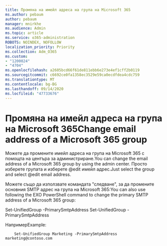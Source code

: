 ```yaml
---
title: Промяна на имейл адреса на група на Microsoft 365
ms.author: pebaum
author: pebaum
manager: mnirkhe
ms.audience: Admin
ms.topic: article
ms.service: o365-administration
ROBOTS: NOINDEX, NOFOLLOW
localization_priority: Priority
ms.collection: Adm_O365
ms.custom:
- "1200024"
- "4704"
ms.openlocfilehash: a2605bcd66f61de811ebb6e273e4ef1cff2b0119
ms.sourcegitcommit: c6692ce0fa1358ec3529e59ca0ecdfdea4cdc759
ms.translationtype: MT
ms.contentlocale: bg-BG
ms.lasthandoff: 09/14/2020
ms.locfileid: "47733676"
---
```

# <a name="change-email-address-of-a-microsoft-365-group"></a><span data-ttu-id="13855-102">Промяна на имейл адреса на група на Microsoft 365</span><span class="sxs-lookup"><span data-stu-id="13855-102">Change email address of a Microsoft 365 group</span></span>

<span data-ttu-id="13855-103">Можете да промените имейл адреса на група на Microsoft 365 с помощта на центъра за администриране.</span><span class="sxs-lookup"><span data-stu-id="13855-103">You can change the email address of a Microsoft 365 group by using the admin center.</span></span> <span data-ttu-id="13855-104">Просто изберете групата и изберете @edit имейл адрес.</span><span class="sxs-lookup"><span data-stu-id="13855-104">Just select the group and select @edit email address.</span></span>

<span data-ttu-id="13855-105">Можете също да използвате командата "следване", за да промените основния SMTP адрес на група на Microsoft 365:</span><span class="sxs-lookup"><span data-stu-id="13855-105">You can also use following the EXO PowerShell command to change the primary SMTP address of a Microsoft 365 group:</span></span>

<span data-ttu-id="13855-106">Set-UnifiedGroup <Group Name> -PrimarySmtpAddress <new SMTP Address></span><span class="sxs-lookup"><span data-stu-id="13855-106">Set-UnifiedGroup <Group Name> -PrimarySmtpAddress <new SMTP Address></span></span>

<span data-ttu-id="13855-107">Например</span><span class="sxs-lookup"><span data-stu-id="13855-107">Example:</span></span>

```
    Set-UnifiedGroup Marketing -PrimarySmtpAddress marketing@contoso.com
```
